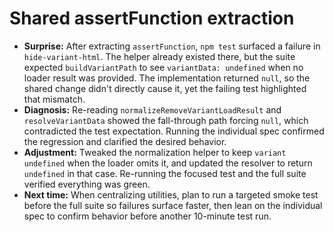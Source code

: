 # Shared assertFunction extraction

- **Surprise:** After extracting `assertFunction`, `npm test` surfaced a failure in `hide-variant-html`. The helper already existed there, but the suite expected `buildVariantPath` to see `variantData: undefined` when no loader result was provided. The implementation returned `null`, so the shared change didn't directly cause it, yet the failing test highlighted that mismatch.
- **Diagnosis:** Re-reading `normalizeRemoveVariantLoadResult` and `resolveVariantData` showed the fall-through path forcing `null`, which contradicted the test expectation. Running the individual spec confirmed the regression and clarified the desired behavior.
- **Adjustment:** Tweaked the normalization helper to keep `variant` `undefined` when the loader omits it, and updated the resolver to return `undefined` in that case. Re-running the focused test and the full suite verified everything was green.
- **Next time:** When centralizing utilities, plan to run a targeted smoke test before the full suite so failures surface faster, then lean on the individual spec to confirm behavior before another 10-minute test run.
